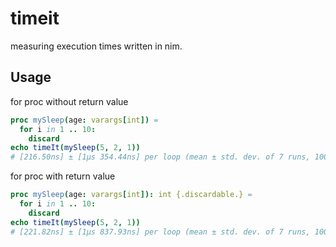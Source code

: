 # timeit
measuring execution times written in nim.
## Usage
for proc without return value
```nim
proc mySleep(age: varargs[int]) = 
  for i in 1 .. 10:
    discard
echo timeIt(mySleep(5, 2, 1))
# [216.50ns] ± [1μs 354.44ns] per loop (mean ± std. dev. of 7 runs, 1000000 loops each)
```
for proc with return value
```nim
proc mySleep(age: varargs[int]): int {.discardable.} = 
  for i in 1 .. 10:
    discard
echo timeIt(mySleep(5, 2, 1)) 
# [221.82ns] ± [1μs 837.93ns] per loop (mean ± std. dev. of 7 runs, 1000000 loops each) 
```
